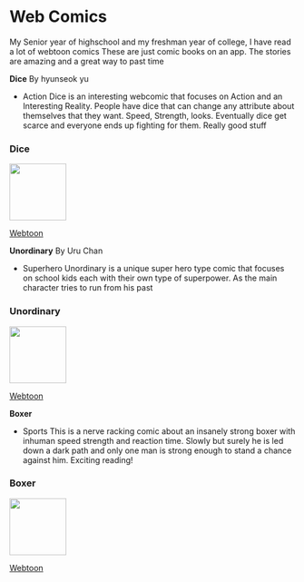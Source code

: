 # Web Comics

My Senior year of highschool and my freshman year of college, I have read a lot of webtoon comics
These are just comic books on an app. The stories are amazing and a great way to past time

**Dice** By hyunseok yu
- Action
Dice is an interesting webcomic that focuses on Action and an Interesting Reality. People have dice that can change any attribute about themselves that they want. Speed, Strength, looks. Eventually dice get scarce and everyone ends up fighting for them. Really good stuff

<!DOCTYPE html >
<html>
<head>
<h3> Dice </h3>
<body>
  <img src= "https://www.webtoons.com/en/fantasy/dice/season-4-ep-204/viewer?title_no=64&episode_no=205"
 width="100" height="100">
 <p><a href="https://www.webtoons.com/en/top"> Webtoon </a></p>

 </body>
 </html>


**Unordinary** By Uru Chan
- Superhero
Unordinary is a unique super hero type comic that focuses on school kids each with their own type of superpower. As the main character tries to run from his past
<!DOCTYPE html >
<html>
<head>
<h3> Unordinary </h3>
<body>
  <img src= "https://www.webtoons.com/en/super-hero/unordinary/episode-39/viewer?title_no=679&episode_no=41"
 width="100" height="100">
 <p><a href="https://www.webtoons.com/en/top"> Webtoon </a></p>

 </body>
 </html>

**Boxer**
- Sports
This is a nerve racking comic about an insanely strong boxer with inhuman speed strength and reaction time. Slowly but surely he is led down a dark path and only one man is strong enough to stand a chance against him. Exciting reading!

<!DOCTYPE html >
<html>
<head>
<h3> Boxer </h3>
<body>
  <img src= "https://www.webtoons.com/en/sports/the-boxer/ep-13-the-gift-2/viewer?title_no=2027&episode_no=13"
 width="100" height="100">
 <p><a href="https://www.webtoons.com/en/top"> Webtoon </a></p>

 </body>
 </html>